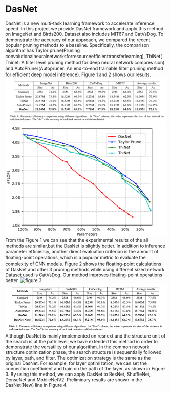# DasNet
DasNet is a new multi-task learning framework to accelerate inference speed.
In this project we provide DasNet framework and apply this method on ImageNet and Birds200. Dataset also includes MIT67 and CatVsDog. 
To demonstrate the accuracy of our approach, we compared the recent popular pruning methods to a baseline. Specifically, the comparison 
algorithm has Taylor prune(Pruning convolutionalneuralnetworksforresourceefﬁcienttransferlearning), ThiNet( Thinet: A ﬁlter level pruning method for deep neural network compres
sion) and AutoPruner(Autopruner: An end-to-end trainable ﬁlter pruning method for efﬁcient deep model inference). Figure 1 and 2 shows our results.
![figure 1](https://github.com/pangxiao201314/DasNet/blob/master/table1.png)
![figure 2](https://github.com/pangxiao201314/DasNet/blob/master/figure2.png)
From the Figure 1 we can see that the experimental results of the all methods are similar,but the DasNet is slightly better. In addition to inference parameter efﬁciency, another direct evaluation criterion is the amount of ﬂoating-point operations, which is a popular metric to evaluate the complexity of CNN models. Figure 2 shows the ﬂoating-point calculations of DasNet and other 3 pruning methods while using different sized network. Dataset used is CatVsDog. Our method improves floating-point operations better.
![figure 3](https://github.com/pangxiao201314/DasNet/blob/master/figure4.png)
![figure 4](https://github.com/pangxiao201314/DasNet/blob/master/figure3.png)
Although DasNet is mainly implemented on resnext and the structure unit of the search is at the path level, we have extended this method in order to demonstrate the versatility of our algorithm. In the common network structure optimization phase, the search structure is sequentially followed by layer, path, and filter. The optimization strategy is the same as the original DasNet. For example, for layer optimization, we can set the connection coefficient and train on the path of the layer, as shown in Figure 3. By using this method, we can apply DasNet to ResNet, ShuffleNet, DenseNet and MobileNetV2. Preliminary results are shown in the DasNet(New) line in Figure 4.
